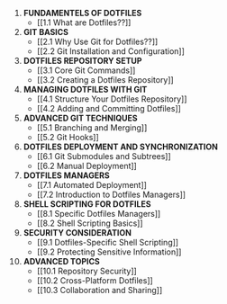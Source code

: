 1. **FUNDAMENTELS OF DOTFILES**
	- [[1.1 What are Dotfiles⁇]]
2. **GIT BASICS**
	- [[2.1 Why Use Git for Dotfiles⁇]]
	- [[2.2 Git Installation and Configuration]]
3. **DOTFILES REPOSITORY SETUP**
	- [[3.1 Core Git Commands]]
	- [[3.2 Creating a Dotfiles Repository]]
4. **MANAGING DOTFILES WITH GIT**
	- [[4.1 Structure Your Dotfiles Repository]]
	- [[4.2 Adding and Committing Dotfiles]]
5. **ADVANCED GIT TECHNIQUES**
	- [[5.1 Branching and Merging]]
	- [[5.2 Git Hooks]]
6. **DOTFILES DEPLOYMENT AND SYNCHRONIZATION**
	- [[6.1 Git Submodules and Subtrees]]
	- [[6.2 Manual Deployment]]
7. **DOTFILES MANAGERS**
	- [[7.1 Automated Deployment]]
	- [[7.2 Introduction to Dotfiles Managers]]
8. **SHELL SCRIPTING FOR DOTFILES**
	- [[8.1 Specific Dotfiles Managers]]
	- [[8.2 Shell Scripting Basics]]
9. **SECURITY CONSIDERATION**
	- [[9.1 Dotfiles-Specific Shell Scripting]]
	- [[9.2 Protecting Sensitive Information]]
10. **ADVANCED TOPICS**
	- [[10.1 Repository Security]]
	- [[10.2 Cross-Platform Dotfiles]]
	- [[10.3 Collaboration and Sharing]]